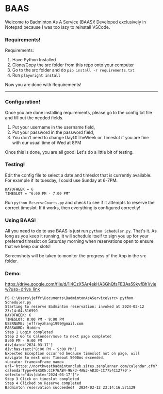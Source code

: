 # BAAS
Welcome to Badminton As A Service (BAAS)! Developed exclusively in Notepad because I was too lazy to reinstall VSCode. 

### Requirements!
Requirements:
1. Have Python Installed
2. Clone/Copy the src folder from this repo onto your computer
3. Go to the src folder and do `pip install -r requirements.txt`
4. Run `playwright install` 

Now you are done with Requirements!

---
### Configuration!
Once you are done installing requirements, please go to the config.txt file and fill out the needed fields.
1. Put your username in the username field,
2. Put your password in the password field,
3. You don't need to change DayOfTheWeek or Timeslot if you are fine with our usual time of Wed at 8PM

Once this is done, you are all good! Let's do a little bit of testing.

### Testing! 
Edit the config file to select a date and timeslot that is currently available. For example if its tuesday, I could use Sunday at 6-7PM. 

```
DAYOFWEEK = 6
TIMESLOT = "6:00 PM - 7:00 PM"
```

Run `python ReserveCourts.py` and check to see if it attempts to reserve the correct timeslot. If it works, then everything is configured correctly!


### Using BAAS!
All you need to do to use BAAS is just run `python Scheduler.py`. That's it. As long as you keep it running, it will schedule itself to sign you up for your preferred timeslot on 
Saturday morning when reservations open to ensure that we keep our slots! 

Screenshots will be taken to monitor the progress of the App in the src folder. 

### Demo: 
https://drive.google.com/file/d/1i4CzX5Ar4ekHA3GhQfsFE3Aa59kyfBh1/view?usp=drive_link


```
PS C:\Users\jeffr\Documents\BadmintonAsAService\src> python Scheduler.py
Starting to reserve Badminton reservation: invoked at 2024-03-12 23:14:04.516599
DAYOFWEEK: 6
TIMESLOT: 8:00 PM - 9:00 PM
USERNAME: jeffreyzhang1999@gmail.com
PASSWORD: Hidden
Step 1 Login completed
Step 2 Go to Calender/move to next page completed
8:00 PM - 9:00 PM
div[date='2024-03-17']
div:has-text("8:00 PM - 9:00 PM")
Expected Exception occurred because timeslot not on page, will navigate to next one: Timeout 5000ms exceeded.
<Locator frame=<Frame name= url='https://northwestbadmintonclub.sites.zenplanner.com/calendar.cfm?calendarType=PERSON:CCF7BAB4-9EF3-4AE3-AD3D-CC7754C12770'> selector="div[date='2024-03-17']">
Step 3 Click on timeslot completed
Step 4 Clicked on Reserve completed
Badminton reservation succeeded!  2024-03-12 23:14:16.571129 
```
